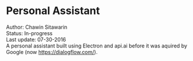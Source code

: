 # Personal Assistant
Author: Chawin Sitawarin  
Status: In-progress  
Last update: 07-30-2016  
A personal assistant built using Electron and api.ai before it was aquired by Google (now https://dialogflow.com/).
